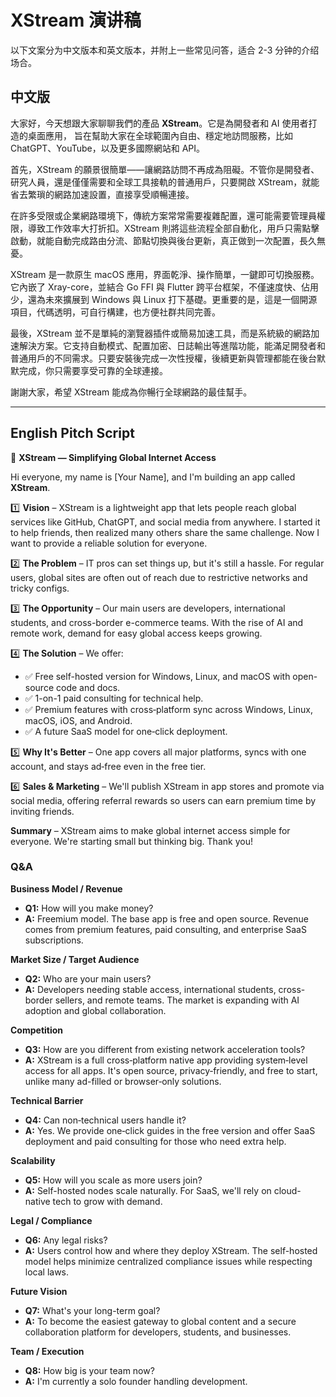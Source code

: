 # XStream 演讲稿

以下文案分为中文版本和英文版本，并附上一些常见问答，适合 2-3 分钟的介绍场合。

## 中文版

大家好，今天想跟大家聊聊我們的產品 **XStream**。它是為開發者和 AI 使用者打造的桌面應用，
旨在幫助大家在全球範圍內自由、穩定地訪問服務，比如 ChatGPT、YouTube，以及更多國際網站和 API。

首先，XStream 的願景很簡單——讓網路訪問不再成為阻礙。不管你是開發者、研究人員，還是僅僅需要和全球工具接軌的普通用戶，只要開啟 XStream，就能省去繁瑣的網路加速設置，直接享受順暢連接。

在許多受限或企業網路環境下，傳統方案常常需要複雜配置，還可能需要管理員權限，導致工作效率大打折扣。XStream 則將這些流程全部自動化，用戶只需點擊啟動，就能自動完成路由分流、節點切換與後台更新，真正做到一次配置，長久無憂。

XStream 是一款原生 macOS 應用，界面乾淨、操作簡單，一鍵即可切換服務。它內嵌了 Xray-core，並結合 Go FFI 與 Flutter 跨平台框架，不僅速度快、佔用少，還為未來擴展到 Windows 與 Linux 打下基礎。更重要的是，這是一個開源項目，代碼透明，可自行構建，也方便社群共同完善。

最後，XStream 並不是單純的瀏覽器插件或簡易加速工具，而是系統級的網路加速解決方案。它支持自動模式、配置加密、日誌輸出等進階功能，能滿足開發者和普通用戶的不同需求。只要安裝後完成一次性授權，後續更新與管理都能在後台默默完成，你只需要享受可靠的全球連接。

謝謝大家，希望 XStream 能成為你暢行全球網路的最佳幫手。

---

## English Pitch Script

🎤 **XStream — Simplifying Global Internet Access**

Hi everyone, my name is [Your Name], and I'm building an app called **XStream**.

1️⃣ **Vision** – XStream is a lightweight app that lets people reach global services like GitHub, ChatGPT, and social media from anywhere. I started it to help friends, then realized many others share the same challenge. Now I want to provide a reliable solution for everyone.

2️⃣ **The Problem** – IT pros can set things up, but it's still a hassle. For regular users, global sites are often out of reach due to restrictive networks and tricky configs.

3️⃣ **The Opportunity** – Our main users are developers, international students, and cross-border e-commerce teams. With the rise of AI and remote work, demand for easy global access keeps growing.

4️⃣ **The Solution** – We offer:
- ✅ Free self-hosted version for Windows, Linux, and macOS with open-source code and docs.
- ✅ 1-on-1 paid consulting for technical help.
- ✅ Premium features with cross‑platform sync across Windows, Linux, macOS, iOS, and Android.
- ✅ A future SaaS model for one‑click deployment.

5️⃣ **Why It's Better** – One app covers all major platforms, syncs with one account, and stays ad‑free even in the free tier.

6️⃣ **Sales & Marketing** – We'll publish XStream in app stores and promote via social media, offering referral rewards so users can earn premium time by inviting friends.

**Summary** – XStream aims to make global internet access simple for everyone. We're starting small but thinking big. Thank you!

### Q&A

**Business Model / Revenue**
- **Q1:** How will you make money?
- **A:** Freemium model. The base app is free and open source. Revenue comes from premium features, paid consulting, and enterprise SaaS subscriptions.

**Market Size / Target Audience**
- **Q2:** Who are your main users?
- **A:** Developers needing stable access, international students, cross-border sellers, and remote teams. The market is expanding with AI adoption and global collaboration.

**Competition**
- **Q3:** How are you different from existing network acceleration tools?
- **A:** XStream is a full cross‑platform native app providing system‑level access for all apps. It's open source, privacy‑friendly, and free to start, unlike many ad-filled or browser‑only solutions.

**Technical Barrier**
- **Q4:** Can non‑technical users handle it?
- **A:** Yes. We provide one‑click guides in the free version and offer SaaS deployment and paid consulting for those who need extra help.

**Scalability**
- **Q5:** How will you scale as more users join?
- **A:** Self-hosted nodes scale naturally. For SaaS, we'll rely on cloud-native tech to grow with demand.

**Legal / Compliance**
- **Q6:** Any legal risks?
- **A:** Users control how and where they deploy XStream. The self-hosted model helps minimize centralized compliance issues while respecting local laws.

**Future Vision**
- **Q7:** What's your long-term goal?
- **A:** To become the easiest gateway to global content and a secure collaboration platform for developers, students, and businesses.

**Team / Execution**
- **Q8:** How big is your team now?
- **A:** I'm currently a solo founder handling development.
